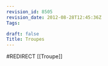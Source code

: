 ```yaml
---
revision_id: 8505
revision_date: 2012-08-28T12:45:36Z
Tags:

draft: false
Title: Troupes
---
```

#REDIRECT [[Troupe]]